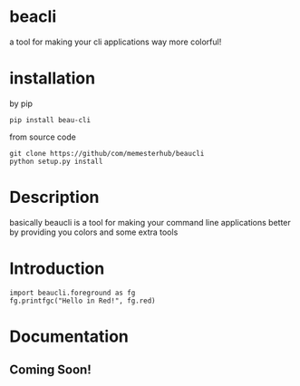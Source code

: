 # beacli
a tool for making your cli applications way more colorful!

# installation
by pip
```
pip install beau-cli
```
from source code
```
git clone https://github/com/memesterhub/beaucli
python setup.py install
```
# Description
basically beaucli is a tool for making your command line applications better by providing you colors and some extra tools

# Introduction
```
import beaucli.foreground as fg
fg.printfgc("Hello in Red!", fg.red)
```

# Documentation
## Coming Soon!
